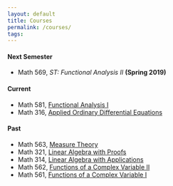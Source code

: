 ```yaml
---
layout: default
title: Courses
permalink: /courses/
tags: 
---
```


#### Next Semester

- Math 569, *ST: Functional Analysis II* **(Spring 2019)**

#### Current

- Math 581, [Functional Analysis I](http://math.unm.edu/~maxim/math581/)
- Math 316, [Applied Ordinary Differential Equations](http://math.unm.edu/~maxim/math316/)

#### Past

- Math 563, [Measure Theory](http://math.unm.edu/~maxim/math563/)
- Math 321, [Linear Algebra with Proofs](http://math.unm.edu/~maxim/math321/)
- Math 314, [Linear Algebra with Applications](http://math.unm.edu/~maxim/math314/)
- Math 562, [Functions of a Complex Variable II](http://math.unm.edu/~maxim/math562/)
- Math 561, [Functions of a Complex Variable I](http://math.unm.edu/~maxim/math561/)
